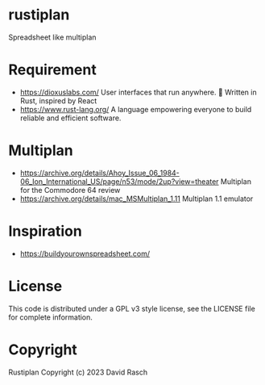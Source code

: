 # rustiplan
Spreadsheet like multiplan

# Requirement

* https://dioxuslabs.com/ User interfaces that run anywhere. 🦀
Written in Rust, inspired by React
* https://www.rust-lang.org/ A language empowering everyone
to build reliable and efficient software. 


# Multiplan

* https://archive.org/details/Ahoy_Issue_06_1984-06_Ion_International_US/page/n53/mode/2up?view=theater Multiplan for the Commodore 64 review
* https://archive.org/details/mac_MSMultiplan_1.11 Multiplan 1.1 emulator

# Inspiration

* https://buildyourownspreadsheet.com/

# License

This code is distributed under a GPL v3 style license, see the LICENSE file for complete information.

# Copyright

Rustiplan Copyright (c) 2023 David Rasch
